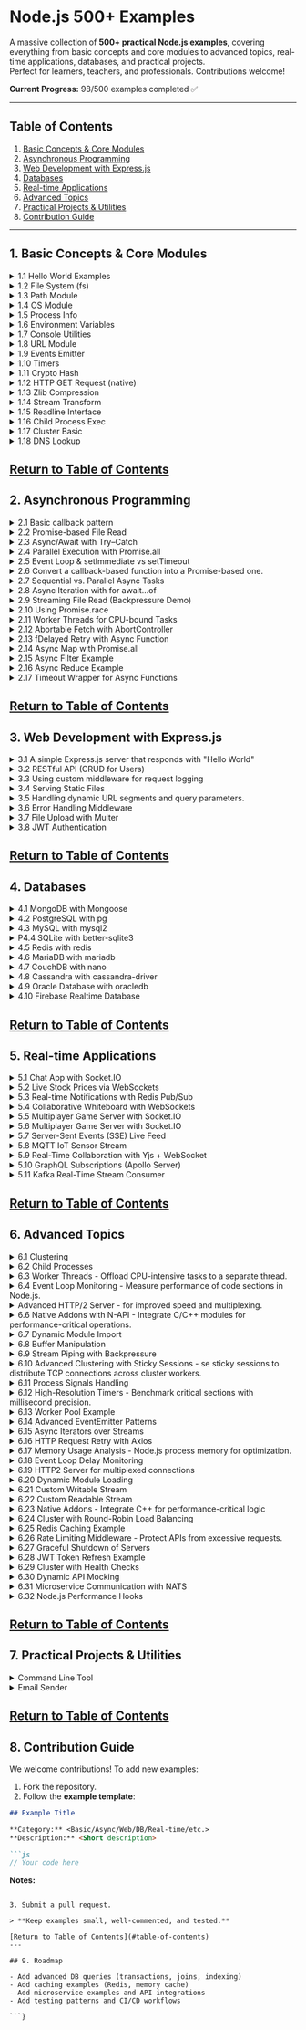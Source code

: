 # Node.js 500+ Examples

A massive collection of **500+ practical Node.js examples**, covering everything from basic concepts and core modules to advanced topics, real-time applications, databases, and practical projects.  
Perfect for learners, teachers, and professionals. Contributions welcome!

**Current Progress:** 98/500 examples completed ✅

---

## Table of Contents

1. [Basic Concepts & Core Modules](#1-basic-concepts--core-modules)  
2. [Asynchronous Programming](#2-asynchronous-programming)  
3. [Web Development with Express.js](#3-web-development-with-expressjs)  
4. [Databases](#4-databases)  
5. [Real-time Applications](#5-real-time-applications)  
6. [Advanced Topics](#6-advanced-topics)  
7. [Practical Projects & Utilities](#7-practical-projects--utilities)  
8. [Contribution Guide](#8-contribution-guide)  

---

<a id="1-basic-concepts--core-modules"></a>
## 1. Basic Concepts & Core Modules 

<details>
<summary>1.1 Hello World Examples</summary>

```js
const http = require('http');
const server = http.createServer((req, res) => {
  res.end('Hello World');
});
server.listen(3000, () => console.log('Server running on port 3000'));
```

</details>

<details>
<summary>1.2 File System (fs)</summary>

```js
const fs = require('fs');
fs.readFile('example.txt', 'utf8', (err, data) => {
  if (err) throw err;
  console.log(data);
});
```

</details>

<details>
<summary>1.3 Path Module</summary>

```js
const path = require('path');
const fullPath = path.join(__dirname, 'folder', 'file.txt');
console.log(fullPath);
```

</details>

<!-- Add remaining 47 examples similarly -->


<details>
<summary>1.4 OS Module</summary>

```js
const os = require('os');
console.log('CPU architecture:', os.arch());
console.log('Free memory (MB):', os.freemem() / 1024 / 1024);
console.log('Platform:', os.platform());
```
</details>

<details>
<summary>1.5 Process Info</summary>

```js
console.log('PID:', process.pid);
console.log('Node Version:', process.version);
console.log('Uptime (s):', process.uptime());
```
</details>

<details>
<summary>1.6 Environment Variables</summary>

```js
process.env.MY_APP_MODE = 'development';
console.log('Mode:', process.env.MY_APP_MODE);
```
</details>

<details>
<summary>1.7 Console Utilities</summary>

```js
console.time('Timer');
console.log('Hello Console!');
console.warn('Warning message');
console.error('Error message');
console.timeEnd('Timer');
```
</details>

<details>
<summary>1.8 URL Module</summary>

```js
// Example 8: Parse and format URLs
const { URL } = require('url');
const myURL = new URL('https://example.com/path?name=alice');
console.log(myURL.hostname, myURL.searchParams.get('name'));
```
</details>

<details>
<summary>1.9 Events Emitter</summary>

```js
const EventEmitter = require('events');
const emitter = new EventEmitter();
emitter.on('greet', name => console.log(`Hello, ${name}`));
emitter.emit('greet', 'Node.js');
```
</details>

<details>
<summary>1.10 Timers</summary>

```js
let count = 0;
const id = setInterval(() => {
  console.log('Tick', ++count);
  if (count === 5) clearInterval(id);
}, 1000);
```
</details>

<details>
<summary>1.11 Crypto Hash</summary>

```js
const crypto = require('crypto');
const hash = crypto.createHash('sha256').update('Hello').digest('hex');
console.log(hash);
```
</details>

<details>
<summary>1.12 HTTP GET Request (native)</summary>

```js
const https = require('https');
https.get('https://api.github.com', { headers: { 'User-Agent': 'node' } }, res => {
  console.log('Status:', res.statusCode);
});
```
</details>

<details>
<summary>1.13 Zlib Compression</summary>

```js
const fs = require('fs');
const zlib = require('zlib');
fs.createReadStream('input.txt')
  .pipe(zlib.createGzip())
  .pipe(fs.createWriteStream('input.txt.gz'));
```
</details>

<details>
<summary>1.14 Stream Transform</summary>

```js
const { Transform } = require('stream');
const upper = new Transform({
  transform(chunk, enc, cb) {
    cb(null, chunk.toString().toUpperCase());
  }
});
process.stdin.pipe(upper).pipe(process.stdout);
```
</details>

<details>
<summary>1.15 Readline Interface</summary>

```js
const readline = require('readline').createInterface({
  input: process.stdin,
  output: process.stdout
});
readline.question('Your name? ', name => {
  console.log(`Hello, ${name}!`);
  readline.close();
});
```
</details>

<details>
<summary>1.16 Child Process Exec</summary>

```js
const { exec } = require('child_process');
exec('ls -lh', (err, stdout) => {
  if (err) return console.error(err);
  console.log(stdout);
});
```
</details>

<details>
<summary>1.17 Cluster Basic</summary>

```js
const cluster = require('cluster');
const http = require('http');
const os = require('os');
if (cluster.isPrimary) {
  os.cpus().forEach(() => cluster.fork());
} else {
  http.createServer((_, res) => res.end('Hello from worker')).listen(3000);
}
```
</details>

<details>
<summary>1.18 DNS Lookup</summary>

```js
const dns = require('dns');
dns.lookup('example.com', (err, address) => {
  if (err) throw err;
  console.log('IP address:', address);
});
```
</details>

[Return to Table of Contents](#table-of-contents)
---

<a id="2-asynchronous-programming"></a>
## 2. Asynchronous Programming 

<details>
<summary>2.1 Basic callback pattern</summary>

```js
const fs = require('fs');

console.log('Reading file...');
fs.readFile('example.txt', 'utf8', (err, data) => {
  if (err) return console.error('Error:', err);
  console.log('File content:', data);
});
console.log('This prints first while file is being read.');

```
</details>

<details>
<summary>2.2 Promise-based File Read</summary>

```js
const fs = require('fs').promises;

console.log('Reading file with promises...');
fs.readFile('example.txt', 'utf8')
  .then(data => console.log('Content:', data))
  .catch(err => console.error(err));

```
</details>

<details>
<summary>2.3 Async/Await with Try–Catch</summary>

```js
const fs = require('fs').promises;

async function showFile() {
  try {
    const data = await fs.readFile('example.txt', 'utf8');
    console.log('File data:', data);
  } catch (err) {
    console.error('Read error:', err);
  }
}
showFile();

```
</details>

<details>
<summary>2.4 Parallel Execution with Promise.all</summary>

```js
const fetch = require('node-fetch'); // npm i node-fetch

async function fetchData() {
  const urls = ['https://api.github.com', 'https://jsonplaceholder.typicode.com/todos/1'];
  const results = await Promise.all(urls.map(url => fetch(url).then(r => r.json())));
  console.log('Responses:', results);
}
fetchData();
```
</details>

<details>
<summary>2.5 Event Loop & setImmediate vs setTimeout</summary>

```js
console.log('Start');

setTimeout(() => console.log('Timeout callback'), 0);
setImmediate(() => console.log('Immediate callback'));
process.nextTick(() => console.log('NextTick callback'));

console.log('End');

```
</details>

<details>
<summary>2.6 Convert a callback-based function into a Promise-based one.</summary>

```js
const fs = require('fs');
const util = require('util');
const readFile = util.promisify(fs.readFile);

readFile('example.txt', 'utf8')
  .then(data => console.log('Promisified read:', data))
  .catch(console.error);
```
</details>

<details>
<summary>2.7 Sequential vs. Parallel Async Tasks</summary>

```js
const delay = ms => new Promise(res => setTimeout(res, ms));

async function sequential() {
  console.time('sequential');
  await delay(1000);
  await delay(1000);
  console.timeEnd('sequential');
}

async function parallel() {
  console.time('parallel');
  await Promise.all([delay(1000), delay(1000)]);
  console.timeEnd('parallel');
}

sequential().then(parallel);
```
</details>

<details>
<summary>2.8 Async Iteration with for await...of</summary>

```js
const { Readable } = require('stream');

async function* generate() {
  for (let i = 1; i <= 3; i++) {
    await new Promise(r => setTimeout(r, 500));
    yield i;
  }
}

(async () => {
  for await (const num of generate()) {
    console.log('Number:', num);
  }
})();
```
</details>

<details>
<summary>2.9 Streaming File Read (Backpressure Demo)</summary>

```js
const fs = require('fs');

const stream = fs.createReadStream('bigfile.txt', { encoding: 'utf8' });
stream.on('data', chunk => console.log('Chunk length:', chunk.length));
stream.on('end', () => console.log('Stream finished'));
```
</details>

<details>
<summary>2.10 Using Promise.race</summary>

```js
const slow = new Promise(res => setTimeout(() => res('slow done'), 2000));
const fast = new Promise(res => setTimeout(() => res('fast done'), 500));

Promise.race([slow, fast]).then(result => console.log('Winner:', result));
```
</details>

<details>
<summary>2.11 Worker Threads for CPU-bound Tasks</summary>

```js
// worker.js
const { parentPort } = require('worker_threads');
let sum = 0;
for (let i = 0; i < 1e8; i++) sum += i;
parentPort.postMessage(sum);

// main.js
const { Worker } = require('worker_threads');
new Worker('./worker.js').on('message', msg => console.log('Sum:', msg));

```
</details>

<details>
<summary>2.12 Abortable Fetch with AbortController</summary>

```js
const fetch = require('node-fetch'); // npm i node-fetch
const controller = new AbortController();
const signal = controller.signal;

setTimeout(() => controller.abort(), 1000); // cancel after 1s

fetch('https://httpbin.org/delay/5', { signal })
  .then(res => res.text())
  .then(console.log)
  .catch(err => console.error('Fetch aborted:', err.name));

```
</details>

<details>
<summary>2.13 fDelayed Retry with Async Function</summary>

```js
async function retry(fn, retries = 3, delay = 500) {
  for (let i = 0; i < retries; i++) {
    try {
      return await fn();
    } catch (err) {
      console.log(`Attempt ${i + 1} failed`);
      if (i < retries - 1) await new Promise(r => setTimeout(r, delay));
    }
  }
}

retry(() => Promise.reject('Fail')).catch(err => console.error('All attempts failed:', err));
```
</details>

<details>
<summary>2.14 Async Map with Promise.all</summary>

```js
async function asyncDouble(n) {
  return new Promise(res => setTimeout(() => res(n * 2), 300));
}

async function run() {
  const numbers = [1, 2, 3];
  const doubled = await Promise.all(numbers.map(asyncDouble));
  console.log('Doubled:', doubled);
}

run();
```
</details>

<details>
<summary>2.15 Async Filter Example</summary>

```js
async function isEvenAsync(n) {
  await new Promise(r => setTimeout(r, 100));
  return n % 2 === 0;
}

async function filterAsync(arr, fn) {
  const results = await Promise.all(arr.map(fn));
  return arr.filter((_, i) => results[i]);
}

filterAsync([1,2,3,4,5], isEvenAsync).then(console.log); // [2,4]

```
</details>

<details>
<summary>2.16 Async Reduce Example</summary>

```js
async function sumAsync(arr) {
  let total = 0;
  for (const num of arr) {
    total += await Promise.resolve(num);
  }
  return total;
}

sumAsync([1,2,3,4]).then(console.log); // 10

```
</details>

<details>
<summary>2.17 Timeout Wrapper for Async Functions</summary>

```js
function withTimeout(fn, ms) {
  return Promise.race([
    fn(),
    new Promise((_, rej) => setTimeout(() => rej(new Error('Timeout')), ms))
  ]);
}

withTimeout(() => new Promise(res => setTimeout(() => res('Done'), 2000)), 1000)
  .then(console.log)
  .catch(err => console.error(err.message)); // Timeout

```
</details>

<!-- Add remaining async examples -->

[Return to Table of Contents](#table-of-contents)
---

<a id="3-web-development-with-expressjs"></a>
## 3. Web Development with Express.js 

<details>
<summary>3.1 A simple Express.js server that responds with "Hello World"</summary>

```js
const express = require('express');
const app = express();
const PORT = 3000;

app.get('/', (req, res) => {
  res.send('Hello World');
});

app.listen(PORT, () => console.log(`Server running on http://localhost:${PORT}`));
```

</details>

<details>
<summary>3.2 RESTful API (CRUD for Users)</summary>

```js
const express = require('express');
const app = express();
app.use(express.json());

let users = [{ id: 1, name: 'Alice' }];

app.get('/users', (req, res) => res.json(users));
app.post('/users', (req, res) => {
  const user = { id: Date.now(), name: req.body.name };
  users.push(user);
  res.status(201).json(user);
});
app.put('/users/:id', (req, res) => {
  const user = users.find(u => u.id == req.params.id);
  if (!user) return res.sendStatus(404);
  user.name = req.body.name;
  res.json(user);
});
app.delete('/users/:id', (req, res) => {
  users = users.filter(u => u.id != req.params.id);
  res.sendStatus(204);
});

app.listen(3000, () => console.log('API ready on http://localhost:3000'));
```

</details>


<details>
<summary>3.3 Using custom middleware for request logging</summary>

```js
const express = require('express');
const app = express();

// Custom middleware
app.use((req, res, next) => {
  console.log(`${req.method} ${req.url}`);
  next();
});

app.get('/', (req, res) => res.send('Middleware in action!'));

app.listen(3000, () => console.log('Server running with middleware'));

```

</details>


<details>
<summary>3.4 Serving Static Files</summary>

```js
const express = require('express');
const path = require('path');
const app = express();

app.use(express.static(path.join(__dirname, 'public')));

app.listen(3000, () => console.log('Static server at http://localhost:3000'));

```

</details>


<details>
<summary>3.5 Handling dynamic URL segments and query parameters.</summary>

```js
const express = require('express');
const app = express();

app.get('/user/:id', (req, res) => {
  const { id } = req.params;
  const { search } = req.query; // e.g. /user/42?search=books
  res.send(`User ID: ${id}, Search: ${search || 'none'}`);
});

app.listen(3000, () => console.log('Listening on http://localhost:3000'));

```

</details>


</details>


<details>

<summary>3.6 Error Handling Middleware</summary>

```js
const express = require('express');
const app = express();

app.get('/fail', (req, res, next) => {
  const err = new Error('Something went wrong!');
  err.status = 500;
  next(err);
});

// Error handler
app.use((err, req, res, next) => {
  res.status(err.status || 500).json({ message: err.message });
});

app.listen(3000, () => console.log('Error handling example running'));

```

</details>

</details>


<details>
<summary>3.7 File Upload with Multer</summary>

```js
const express = require('express');
const multer = require('multer');
const upload = multer({ dest: 'uploads/' });
const app = express();

app.post('/upload', upload.single('file'), (req, res) => {
  res.send(`File uploaded: ${req.file.originalname}`);
});

app.listen(3000, () => console.log('Upload server ready at /upload'));

```

</details>

</details>


<details>
<summary>3.8 JWT Authentication</summary>

```js
const express = require('express');
const jwt = require('jsonwebtoken');
const app = express();
app.use(express.json());

const SECRET = 'mysecret';

// Login to get token
app.post('/login', (req, res) => {
  const user = { id: 1, name: 'Alice' };
  const token = jwt.sign(user, SECRET, { expiresIn: '1h' });
  res.json({ token });
});

// Protected route
app.get('/profile', (req, res) => {
  const authHeader = req.headers['authorization'];
  const token = authHeader && authHeader.split(' ')[1];
  if (!token) return res.sendStatus(401);

  jwt.verify(token, SECRET, (err, user) => {
    if (err) return res.sendStatus(403);
    res.json({ message: 'Welcome!', user });
  });
});

app.listen(3000, () => console.log('JWT example running on /login and /profile'));

```

</details>

</details>

<!-- Add remaining Express examples -->

[Return to Table of Contents](#table-of-contents)
---

<a id="4-databases"></a>
## 4. Databases 

<details>
<summary>4.1 MongoDB with Mongoose</summary>

```js
// Install: npm i mongoose
const mongoose = require('mongoose');

mongoose.connect('mongodb://127.0.0.1:27017/mydb');

const User = mongoose.model('User', new mongoose.Schema({ name: String }));

(async () => {
  const user = await User.create({ name: 'Alice' });
  console.log('Saved:', user);
  const all = await User.find();
  console.log('All users:', all);
})();

```

</details>

<details>
<summary>4.2 PostgreSQL with pg</summary>

```js
// Install: npm i pg
const { Client } = require('pg');

const client = new Client({
  connectionString: 'postgresql://postgres:password@localhost:5432/mydb'
});

(async () => {
  await client.connect();
  const res = await client.query('SELECT NOW() AS current_time');
  console.log(res.rows[0]);
  await client.end();
})();

```

</details>

<details>
<summary>4.3 MySQL with mysql2</summary>

```js
// Install: npm i mysql2
const mysql = require('mysql2/promise');

(async () => {
  const conn = await mysql.createConnection({ host: 'localhost', user: 'root', database: 'test' });
  const [rows] = await conn.execute('SELECT 1 + 1 AS result');
  console.log('Query result:', rows[0].result);
  await conn.end();
})();

```

</details>

<details>
<summary>P4.4 SQLite with better-sqlite3</summary>

```js
// Install: npm i better-sqlite3
const Database = require('better-sqlite3');
const db = new Database('example.db');

db.prepare('CREATE TABLE IF NOT EXISTS notes (id INTEGER PRIMARY KEY, text TEXT)').run();
db.prepare('INSERT INTO notes (text) VALUES (?)').run('Hello SQLite');
const rows = db.prepare('SELECT * FROM notes').all();
console.log(rows);

```

</details>

<details>
<summary>4.5 Redis with redis</summary>

```js
// Install: npm i redis
const { createClient } = require('redis');

(async () => {
  const client = createClient();
  await client.connect();

  await client.set('greeting', 'Hello Redis!');
  const val = await client.get('greeting');
  console.log('Stored value:', val);

  await client.quit();
})();

```

</details>


<details>
<summary>4.6 MariaDB with mariadb</summary>

```js
// Install: npm i mariadb
const mariadb = require('mariadb');

(async () => {
  const pool = mariadb.createPool({ host: 'localhost', user: 'root', password: '', database: 'test' });
  const conn = await pool.getConnection();
  const rows = await conn.query('SELECT NOW() AS time');
  console.log('Current time:', rows[0].time);
  conn.release();
  pool.end();
})();

```

</details>

<details>
<summary>4.7 CouchDB with nano</summary>

```js
// Install: npm i nano
const nano = require('nano')('http://admin:password@localhost:5984');

(async () => {
  const db = nano.db.use('mydb');
  await db.insert({ type: 'note', text: 'Hello CouchDB' }, 'note1');
  const doc = await db.get('note1');
  console.log('Fetched doc:', doc);
})();

```

</details>


<details>
<summary>4.8 Cassandra with cassandra-driver</summary>

```js
// Install: npm i cassandra-driver
const cassandra = require('cassandra-driver');

(async () => {
  const client = new cassandra.Client({ contactPoints: ['127.0.0.1'], localDataCenter: 'datacenter1', keyspace: 'test' });
  const result = await client.execute('SELECT release_version FROM system.local');
  console.log('Cassandra version:', result.rows[0].release_version);
  await client.shutdown();
})();

```

</details>


<details>
<summary>4.9 Oracle Database with oracledb</summary>

```js
// Install: npm i oracledb
const oracledb = require('oracledb');

(async () => {
  const conn = await oracledb.getConnection({ user: 'system', password: 'password', connectionString: 'localhost/XE' });
  const result = await conn.execute('SELECT SYSDATE FROM dual');
  console.log('Current date:', result.rows[0][0]);
  await conn.close();
})();

```

</details>


<details>
<summary>4.10 Firebase Realtime Database</summary>

```js
// Install: npm i firebase
import { initializeApp } from 'firebase/app';
import { getDatabase, ref, set, get } from 'firebase/database';

const firebaseConfig = { /* your config */ };
const app = initializeApp(firebaseConfig);
const db = getDatabase(app);

(async () => {
  await set(ref(db, 'messages/msg1'), { text: 'Hello Firebase' });
  const snapshot = await get(ref(db, 'messages/msg1'));
  console.log('Data:', snapshot.val());
})();

```

</details>



[Return to Table of Contents](#table-of-contents)
---

<a id="5-real-time-applications"></a>
## 5. Real-time Applications 

<details>
<summary>5.1 Chat App with Socket.IO</summary>

```js
// Install: npm i express socket.io
const express = require('express');
const http = require('http');
const { Server } = require('socket.io');

const app = express();
const server = http.createServer(app);
const io = new Server(server);

io.on('connection', socket => {
  console.log('User connected');
  socket.on('chat message', msg => io.emit('chat message', msg));
});

server.listen(3000, () => console.log('Chat server on http://localhost:3000'));

```

</details>

<details>
<summary>5.2 Live Stock Prices via WebSockets</summary>

```js
// Install: npm i ws
const WebSocket = require('ws');
const wss = new WebSocket.Server({ port: 8080 });

setInterval(() => {
  const price = (100 + Math.random() * 10).toFixed(2);
  wss.clients.forEach(client => client.send(JSON.stringify({ symbol: 'AAPL', price })));
}, 2000);

console.log('Stock price server running on ws://localhost:8080');

```

</details>

<details>
<summary>5.3 Real-time Notifications with Redis Pub/Sub</summary>

```js
// Install: npm i express socket.io redis
const express = require('express');
const http = require('http');
const { Server } = require('socket.io');
const { createClient } = require('redis');

const app = express();
const server = http.createServer(app);
const io = new Server(server);
const subscriber = createClient();

(async () => {
  await subscriber.connect();
  await subscriber.subscribe('notifications', msg => io.emit('notify', msg));
})();

server.listen(4000, () => console.log('Notifications server running'));

```

</details>


<details>
<summary>5.4 Collaborative Whiteboard with WebSockets</summary>

```js
// Install: npm i express ws
const express = require('express');
const http = require('http');
const WebSocket = require('ws');

const app = express();
const server = http.createServer(app);
const wss = new WebSocket.Server({ server });

wss.on('connection', ws =>
  ws.on('message', data =>
    wss.clients.forEach(client => client.send(data))
  )
);

server.listen(3001, () => console.log('Whiteboard server running'));

```

</details>


<details>
<summary>5.5 Multiplayer Game Server with Socket.IO</summary>

```js
// Install: npm i express socket.io
const express = require('express');
const http = require('http');
const { Server } = require('socket.io');

const app = express();
const server = http.createServer(app);
const io = new Server(server);

let players = {};

io.on('connection', socket => {
  players[socket.id] = { x: 0, y: 0 };
  socket.emit('init', players);

  socket.on('move', data => {
    players[socket.id] = data;
    io.emit('update', players);
  });

  socket.on('disconnect', () => delete players[socket.id]);
});

server.listen(5000, () => console.log('Game server running'));

```

</details>



<details>
<summary>5.6 Multiplayer Game Server with Socket.IO</summary>

```js
// Install: npm i express socket.io
const express = require('express');
const http = require('http');
const { Server } = require('socket.io');

const app = express();
const server = http.createServer(app);
const io = new Server(server);

io.on('connection', socket => {
  socket.on('location', coords => {
    // broadcast updated GPS coordinates to all clients
    io.emit('location-update', coords);
  });
});

server.listen(3002, () => console.log('Location tracking server running'));

```
</details>

<details>
<summary>5.7 Server-Sent Events (SSE) Live Feed</summary>

```js
// No extra package required
const express = require('express');
const app = express();

app.get('/stream', (req, res) => {
  res.writeHead(200, {
    'Content-Type': 'text/event-stream',
    'Cache-Control': 'no-cache',
    'Connection': 'keep-alive'
  });
  setInterval(() => {
    res.write(`data: ${new Date().toISOString()}\n\n`);
  }, 1000);
});

app.listen(3003, () => console.log('SSE server on http://localhost:3003/stream'));

```
</details>

<details>
<summary>5.8 MQTT IoT Sensor Stream</summary>

```js
// Install: npm i mqtt
const mqtt = require('mqtt');
const client = mqtt.connect('mqtt://test.mosquitto.org');

client.on('connect', () => {
  setInterval(() => {
    const temp = (20 + Math.random() * 5).toFixed(1);
    client.publish('sensors/temperature', temp);
  }, 3000);
});

client.on('message', (topic, msg) => console.log(topic, msg.toString()));
client.subscribe('sensors/temperature');

```
</details>

<details>
<summary>5.9 Real-Time Collaboration with Yjs + WebSocket</summary>

```js
// Install: npm i express ws y-websocket
const http = require('http');
const WebSocket = require('ws');
const setupWSConnection = require('y-websocket/bin/utils').setupWSConnection;

const server = http.createServer();
const wss = new WebSocket.Server({ server });

wss.on('connection', (ws, req) => {
  setupWSConnection(ws, req);
});

server.listen(1234, () => console.log('Yjs collaborative editing server running'));

```
</details>

<details>
<summary>5.10 GraphQL Subscriptions (Apollo Server)</summary>

```js
// Install: npm i apollo-server graphql graphql-subscriptions
const { ApolloServer, gql, PubSub } = require('apollo-server');
const pubsub = new PubSub();

const typeDefs = gql`
  type Query { _: Boolean }
  type Subscription { time: String }
`;

const resolvers = {
  Subscription: {
    time: { subscribe: () => setInterval(() => pubsub.publish('TIME', { time: new Date().toISOString() }), 1000) || pubsub.asyncIterator('TIME') }
  }
};

new ApolloServer({ typeDefs, resolvers }).listen(4000, () =>
  console.log('GraphQL subscription server running')
);

```
</details>

<details>
<summary>5.11 Kafka Real-Time Stream Consumer</summary>

```js
// Install: npm i kafkajs
const { Kafka } = require('kafkajs');
const kafka = new Kafka({ brokers: ['localhost:9092'] });
const consumer = kafka.consumer({ groupId: 'realtime-group' });

(async () => {
  await consumer.connect();
  await consumer.subscribe({ topic: 'events' });
  await consumer.run({
    eachMessage: async ({ topic, message }) =>
      console.log(`Received: ${message.value.toString()}`)
  });
})();

```
</details>


[Return to Table of Contents](#table-of-contents)
---

<a id="6-advanced-topics"></a>
## 6. Advanced Topics 

<details>
<summary>6.1 Clustering</summary>

```js
// Example: Basic cluster setup
const cluster = require('cluster');
const http = require('http');
const numCPUs = require('os').cpus().length;

if (cluster.isMaster) {
  for (let i = 0; i < numCPUs; i++) cluster.fork();
} else {
  http.createServer((req, res) => res.end('Hello from worker')).listen(3000);
}
```

</details>

<details>
<summary>6.2 Child Processes</summary>

```js
// Example: Spawn child process
const { spawn } = require('child_process');
const ls = spawn('ls', ['-lh']);
ls.stdout.on('data', data => console.log(`Output: ${data}`));
```

</details>

<details>
<summary>6.3 Worker Threads - Offload CPU-intensive tasks to a separate thread.</summary>

```js
const { Worker, isMainThread, parentPort } = require('worker_threads');

if (isMainThread) {
  const worker = new Worker(__filename);
  worker.on('message', msg => console.log('From worker:', msg));
} else {
  parentPort.postMessage('Hello from worker thread!');
}
```

</details>

<details>
<summary>6.4 Event Loop Monitoring - Measure performance of code sections in Node.js. </summary>

```js
const { performance, PerformanceObserver } = require('perf_hooks');

const obs = new PerformanceObserver((items) => console.log(items.getEntries()));
obs.observe({ entryTypes: ['measure'] });

performance.mark('A');
// Simulate heavy task
for (let i = 0; i < 1e6; i++) {}
performance.mark('B');
performance.measure('Loop duration', 'A', 'B');
```

</details>

<details>
<summary>Advanced HTTP/2 Server - for improved speed and multiplexing.</summary>

```js
const http2 = require('http2');
const server = http2.createServer((req, res) => {
  res.end('Hello HTTP/2');
});

server.listen(3000, () => console.log('HTTP/2 server running on port 3000'));
```

</details>

<details>
<summary>6.6 Native Addons with N-API - Integrate C/C++ modules for performance-critical operations.</summary>

```js
// Example assumes pre-built native addon: myaddon.node
const addon = require('./build/Release/myaddon.node');
console.log('Result from native addon:', addon.hello());
```

</details>

<details>
<summary>6.7 Dynamic Module Import</summary>

```js
(async () => {
  const { join } = await import('path');
  console.log(join('folder', 'file.txt'));
})();
```

</details>

<details>
<summary>6.8 Buffer Manipulation</summary>

```js
const buf = Buffer.from('Hello Node.js');
console.log(buf.toString());       // Output: Hello Node.js
console.log(buf.toJSON());         // Output: JSON representation

```

</details>

<details>
<summary>6.9 Stream Piping with Backpressure </summary>

```js
const fs = require('fs');
const zlib = require('zlib');

fs.createReadStream('input.txt')
  .pipe(zlib.createGzip())
  .pipe(fs.createWriteStream('input.txt.gz'));

```

</details>

<details>
<summary>6.10 Advanced Clustering with Sticky Sessions - se sticky sessions to distribute TCP connections across cluster workers.</summary>

```js
const cluster = require('cluster');
const http = require('http');
const net = require('net');

if (cluster.isMaster) {
  const workers = [];
  const numCPUs = require('os').cpus().length;
  for (let i = 0; i < numCPUs; i++) workers.push(cluster.fork());

  const server = net.createServer({ pauseOnConnect: true }, (socket) => {
    const worker = workers[socket.remotePort % numCPUs];
    worker.send('socket', socket);
  });
  server.listen(3000);
} else {
  process.on('message', (msg, socket) => {
    if (msg === 'socket') {
      socket.resume();
      socket.end('Handled by worker ' + process.pid);
    }
  });
}

```

</details>

<details>
<summary>6.11 Process Signals Handling </summary>

```js
process.on('SIGINT', () => {
  console.log('Received SIGINT. Exiting gracefully.');
  process.exit(0);
});

```

</details>

<details>
<summary>6.12 High-Resolution Timers - Benchmark critical sections with millisecond precision. </summary>

```js
const { performance } = require('perf_hooks');
const start = performance.now();
for(let i=0;i<1e6;i++){}
console.log('Loop took:', performance.now() - start, 'ms');

```

</details>

<details>
<summary>6.13 Worker Pool Example </summary>

```js
const { Worker } = require('worker_threads');

function runTask(task) {
  return new Promise((resolve, reject) => {
    const worker = new Worker('./worker.js', { workerData: task });
    worker.on('message', resolve);
    worker.on('error', reject);
  });
}

(async () => {
  const result = await runTask({ number: 42 });
  console.log(result);
})();

```

</details>

<details>
<summary>6.14 Advanced EventEmitter Patterns </summary>

```js
const { EventEmitter } = require('events');

class MyEmitter extends EventEmitter {
  async emitAsync(event, ...args) {
    const listeners = this.listeners(event);
    for(const listener of listeners) await listener(...args);
  }
}

const emitter = new MyEmitter();
emitter.on('data', async msg => console.log('Received:', msg));
emitter.emitAsync('data', 'Hello Advanced');

```

</details>

<details>
<summary>6.15 Async Iterators over Streams </summary>

```js
const fs = require('fs');

(async () => {
  for await (const chunk of fs.createReadStream('file.txt')) {
    console.log(chunk.toString());
  }
})();

```

</details>

<details>
<summary>6.16 HTTP Request Retry with Axios </summary>

```js
const axios = require('axios');

async function fetchWithRetry(url, retries=3) {
  for(let i=0; i<retries; i++){
    try { return await axios.get(url); }
    catch(e){ if(i===retries-1) throw e; }
  }
}

fetchWithRetry('https://api.github.com').then(res => console.log(res.status));

```

</details>

<details>
<summary>6.17 Memory Usage Analysis - Node.js process memory for optimization.</summary>

```js
console.log('Memory Usage:', process.memoryUsage());

```

</details>

<details>
<summary>6.18 Event Loop Delay Monitoring</summary>

```js
const { monitorEventLoopDelay } = require('perf_hooks');
const h = monitorEventLoopDelay();
h.enable();

setTimeout(() => {
  h.disable();
  console.log('Event Loop Delay (ms):', h.mean / 1e6);
}, 1000);

```

</details>

<details>
<summary>6.19 HTTP2 Server for multiplexed connections</summary>

```js
const http2 = require('http2');
const fs = require('fs');

const server = http2.createSecureServer({
  key: fs.readFileSync('key.pem'),
  cert: fs.readFileSync('cert.pem')
});

server.on('stream', (stream) => {
  stream.respond({ ':status': 200 });
  stream.end('Hello HTTP2');
});

server.listen(3000);

```

</details>

<details>
<summary>6.20 Dynamic Module Loading</summary>

```js
(async () => {
  const moduleName = './myModule.js';
  const mod = await import(moduleName);
  mod.run();
})();

```

</details>

<details>
<summary>6.21 Custom Writable Stream</summary>

```js
const { Writable } = require('stream');

const writer = new Writable({
  write(chunk, enc, cb) {
    console.log('Chunk:', chunk.toString());
    cb();
  }
});

process.stdin.pipe(writer);

```

</details>


<details>
<summary>6.22 Custom Readable Stream</summary>

```js
const { Readable } = require('stream');

const readable = new Readable({
  read(size) {
    this.push('Data chunk\n');
    this.push(null);
  }
});

readable.pipe(process.stdout);
```

</details>

<details>
<summary>6.23 Native Addons - Integrate C++ for performance-critical logic</summary>

```js
// Example: simple native addon
// In C++ create addon.cc
// compile with node-gyp and require in JS
const addon = require('./build/Release/addon');
console.log(addon.hello());

```

</details>

<details>
<summary>6.24 Cluster with Round-Robin Load Balancing</summary>

```js
const cluster = require('cluster');
const http = require('http');
if(cluster.isPrimary){
  for(let i=0;i<2;i++) cluster.fork();
} else {
  http.createServer((req,res)=>res.end(`Handled by ${process.pid}`)).listen(3000);
}

```

</details>

<details>
<summary>6.25 Redis Caching Example</summary>

```js
const redis = require('redis');
const client = redis.createClient();
await client.connect();

await client.set('name', 'NodeJS');
const value = await client.get('name');
console.log(value);

```

</details>

<details>
<summary>6.26 Rate Limiting Middleware - Protect APIs from excessive requests.</summary>

```js
const rateLimit = require('express-rate-limit');
const limiter = rateLimit({ windowMs: 60000, max: 10 });
app.use(limiter);

```

</details>

<details>
<summary>6.27 Graceful Shutdown of Servers</summary>

```js
const server = require('http').createServer();
server.listen(3000);
process.on('SIGTERM', () => {
  server.close(() => console.log('Server shut down gracefully'));
});

```

</details>

<details>
<summary>6.28 JWT Token Refresh Example</summary>

```js
const jwt = require('jsonwebtoken');
const refreshToken = jwt.sign({ id:1 }, 'secret', { expiresIn:'7d' });

```

</details>

<details>
<summary>6.29 Cluster with Health Checks</summary>

```js
const cluster = require('cluster');
if(cluster.isPrimary){
  const worker = cluster.fork();
  setInterval(()=>worker.isConnected() && console.log('Worker healthy'), 1000);
}

```

</details>

<details>
<summary>6.30 Dynamic API Mocking</summary>

```js
const express = require('express');
const app = express();
app.get('/api/:resource', (req,res)=>res.json({ resource:req.params.resource }));
app.listen(3000);

```

</details>

<details>
<summary>6.31 Microservice Communication with NATS</summary>

```js
const { connect } = require('nats');
(async () => {
  const nc = await connect({ servers: 'nats://localhost:4222' });
  nc.subscribe('updates', msg => console.log('Received:', msg));
})();

```

</details>

<details>
<summary>6.32 Node.js Performance Hooks</summary>

```js
const { performance, PerformanceObserver } = require('perf_hooks');

const obs = new PerformanceObserver((items) => console.log(items.getEntries()));
obs.observe({ entryTypes: ['measure'] });

performance.mark('start');
for(let i=0;i<1e6;i++){}
performance.mark('end');
performance.measure('loop', 'start', 'end');

```

</details>

[Return to Table of Contents](#table-of-contents)
---

<a id="7-practical-projects--utilities"></a>
## 7. Practical Projects & Utilities 

<details>
<summary>Command Line Tool</summary>

```js
// Example: Simple CLI
const args = process.argv.slice(2);
console.log(`Hello ${args[0] || 'World'}`);
```

</details>

<details>
<summary>Email Sender</summary>

```js
// Example: Send email with Nodemailer
const nodemailer = require('nodemailer');
const transporter = nodemailer.createTransport({ /* config */ });
transporter.sendMail({ from:'you@domain.com', to:'user@domain.com', subject:'Test', text:'Hello' });
```

</details>

<!-- Add remaining project examples -->

[Return to Table of Contents](#table-of-contents)
---

<a id="8-Contribution-guide"></a>
## 8. Contribution Guide

We welcome contributions! To add new examples:  

1. Fork the repository.  
2. Follow the **example template**:

```markdown
## Example Title

**Category:** <Basic/Async/Web/DB/Real-time/etc.>  
**Description:** <Short description>  

```js
// Your code here
```

**Notes:** <Optional explanation>
```

3. Submit a pull request.  

> **Keep examples small, well-commented, and tested.**

[Return to Table of Contents](#table-of-contents)
---

## 9. Roadmap

- Add advanced DB queries (transactions, joins, indexing)  
- Add caching examples (Redis, memory cache)  
- Add microservice examples and API integrations  
- Add testing patterns and CI/CD workflows  

```}
